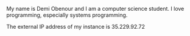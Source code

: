 My name is Demi Obenour and I am a computer science student.  I love programming, especially systems programming.

The external IP address of my instance is 35.229.92.72
